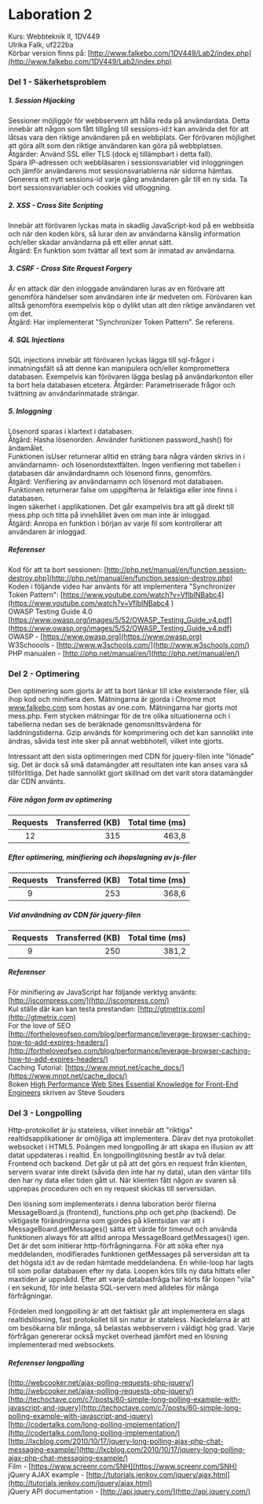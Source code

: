 # Laboration 2
Kurs: Webbteknik II, 1DV449  
Ulrika Falk, uf222ba  
Körbar version finns på: [http://www.falkebo.com/1DV449/Lab2/index.php](http://www.falkebo.com/1DV449/Lab2/index.php)

### Del 1 - Säkerhetsproblem
##### 1. Session Hijacking
Sessioner möjliggör för webbservern att hålla reda på användardata.
Detta innebär att någon som fått tillgång till sessions-id:t kan använda det för att låtsas vara den riktige användaren på en webbplats. Ger förövaren möjlighet att göra allt som den riktige användaren kan göra på webbplatsen.   
Åtgärder: Använd SSL eller TLS (dock ej tillämpbart i detta fall).  
Spara IP-adressen och webbläsaren i sessionsvariabler vid inloggningen och jämför användarens mot sessionsvariablerna när sidorna hämtas. Generera ett nytt sessions-id varje gång användaren går till en ny sida. Ta bort sessionsvariabler och cookies vid utloggning.
##### 2. XSS - Cross Site Scripting
Innebär att förövaren lyckas mata in skadlig JavaScript-kod på en webbsida och när den koden körs, så lurar den av användarna känslig information och/eller skadar användarna på ett eller annat sätt.  
Åtgärd: En funktion som tvättar all text som är inmatad av användarna.
##### 3. CSRF - Cross Site Request Forgery
Är en attack där den inloggade användaren luras av en förövare att genomföra händelser som användaren inte är medveten om. Förövaren kan alltså genomföra exempelvis köp o dylikt utan att den riktige användaren vet om det.    
Åtgärd: Har implementerat "Synchronizer Token Pattern". Se referens.
##### 4. SQL Injections
SQL injections innebär att förövaren lyckas lägga till sql-frågor i inmatningsfält så att denne kan manipulera och/eller kompromettera databasen. Exempelvis kan förövaren lägga beslag på användarkonton eller ta bort hela databasen etcetera. 
Åtgärder: Parametriserade frågor och tvättning av användarinmatade strängar.
##### 5. Inloggning
Lösenord sparas i klartext i databasen.  
Åtgärd: Hasha lösenorden. Använder funktionen password_hash() för ändamålet.  
Funktionen isUser returnerar alltid en sträng bara några värden skrivs in i användarnamn- och lösenordstextfälten. Ingen verifiering mot tabellen i databasen där användardnamn och lösenord finns, genomförs.  
Åtgärd: Verifiering av användarnamn och lösenord mot databasen. Funktionen returnerar false om uppgifterna är felaktiga eller inte finns i databasen.  
Ingen säkerhet i applikationen. Det går exampelvis bra att gå direkt till mess.php och titta på innehållet även om man inte är inloggad.  
Åtgärd: Anropa en funktion i början av varje fil som kontrollerar att användaren är inloggad.

##### Referenser
Kod för att ta bort sessionen: [http://php.net/manual/en/function.session-destroy.php](http://php.net/manual/en/function.session-destroy.php)  
Koden i följande video har använts för att implementera "Synchronizer Token Pattern": [https://www.youtube.com/watch?v=VflbINBabc4](https://www.youtube.com/watch?v=VflbINBabc4 )  
OWASP Testing Guide 4.0 [https://www.owasp.org/images/5/52/OWASP_Testing_Guide_v4.pdf](https://www.owasp.org/images/5/52/OWASP_Testing_Guide_v4.pdf)  
OWASP - [https://www.owasp.org](https://www.owasp.org)  
W3Schoools - [http://www.w3schools.com/](http://www.w3schools.com/)  
PHP manualen - [http://php.net/manual/en/](http://php.net/manual/en/)

### Del 2 - Optimering
Den optimering som gjorts är att ta bort länkar till icke existerande filer, slå ihop kod och minifiera den. 
Mätningarna är gjorda i Chrome mot www.falkebo.com som hostas av one.com. Mätningarna har gjorts mot mess.php. Fem stycken mätningar för de tre olika situationerna och i tabellerna nedan ses de beräknade genomsnittsvärdena för laddningstiderna. Gzip används för komprimering och det kan sannolikt inte ändras, såvida test inte sker på annat webbhotell, vilket inte gjorts.

Intressant att den sista optimeringen med CDN för jquery-filen inte "lönade" sig. Det är dock så små datamängder att resultaten inte kan anses vara så tillförlitliga. Det hade sannolikt gjort skillnad om det varit stora datamängder där CDN använts.
##### Före någon form av optimering
| Requests |Transferred (KB)|Total time (ms)|
|:---------:|---------------:|--------------:|
|     12    |            315 |         463,8 |

##### Efter optimering, minifiering och ihopslagning av js-filer
| Requests |Transferred (KB)|Total time (ms)|
|:---------:|---------------:|--------------:|
|     9     |            253 |         368,6 |

##### Vid användning av CDN för jquery-filen
| Requests |Transferred (KB)|Total time (ms)|
|:---------:|---------------:|--------------:|
|      9    |            250 |         381,2 |

##### Referenser
För minifiering av JavaScript har följande verktyg använts: [http://jscompress.com/](http://jscompress.com/)  
Kul ställe där kan kan testa prestandan: [http://gtmetrix.com](http://gtmetrix.com)  
For the love of SEO [http://fortheloveofseo.com/blog/performance/leverage-browser-caching-how-to-add-expires-headers/](http://fortheloveofseo.com/blog/performance/leverage-browser-caching-how-to-add-expires-headers/)  
Caching Tutorial: [https://www.mnot.net/cache_docs/](https://www.mnot.net/cache_docs/)  
Boken [High Performance Web Sites Essential Knowledge for Front-End Engineers](http://shop.oreilly.com/product/9780596529307.do) skriven av Steve Souders

### Del 3 - Longpolling
Http-protokollet är ju stateless, vilket innebär att "riktiga" realtidsapplikationer är omöjliga att implementera. Därav det nya protokollet websocket i HTML5. Poängen med longpolling är att skapa en illusion av att datat uppdateras i realtid. En longpollinglösning består av två delar. Frontend och backend. Det går ut på att det görs en request från klienten, servern svarar inte direkt (såvida den inte har ny data), utan den väntar tills den har ny data eller tiden gått ut.  När klienten fått någon av svaren så upprepas proceduren och en ny request skickas till serversidan.  

Den lösning som implementerats i denna laboration berör filerna MessageBoard.js (frontend), functions.php och get.php (backend). 
De viktigaste förändringarna som gjordes på klientsidan var att i MessageBoard.getMessages() sätta ett värde för timeout och använda funktionen always för att alltid anropa MessageBoard.getMessages() igen. Det är det som initierar http-förfrågningarna. För att söka efter nya meddelanden, modifierades funktionen getMessages på serversidan att ta det högsta id:t av de redan hämtade meddelandena. En while-loop har lagts till som pollar databasen efter ny data. Loopen körs tills ny data hittats eller maxtiden är uppnådd. Efter att varje databasfråga har körts får loopen "vila" i en sekund, för inte belasta SQL-servern med alldeles för många förfrågningar.  
  
Fördelen med longpolling är att det faktiskt går att implementera en slags realtidslösning, fast protokollet till sin natur är stateless. Nackdelarna är att om besökarna blir många, så belastas webbservern i väldigt hög grad. Varje förfrågan genererar också mycket overhead jämfört med en lösning implementerad med websockets.

##### Referenser longpolling
[http://webcooker.net/ajax-polling-requests-php-jquery/](http://webcooker.net/ajax-polling-requests-php-jquery/)  
[http://techoctave.com/c7/posts/60-simple-long-polling-example-with-javascript-and-jquery](http://techoctave.com/c7/posts/60-simple-long-polling-example-with-javascript-and-jquery)  
[http://codertalks.com/long-polling-implementation/](http://codertalks.com/long-polling-implementation/)  
[http://lxcblog.com/2010/10/17/jquery-long-polling-ajax-php-chat-messaging-example/](http://lxcblog.com/2010/10/17/jquery-long-polling-ajax-php-chat-messaging-example/)  
Film - [https://www.screenr.com/SNH](https://www.screenr.com/SNH)  
jQuery AJAX example - [http://tutorials.jenkov.com/jquery/ajax.html](http://tutorials.jenkov.com/jquery/ajax.html)  
jQuery API documentation - [http://api.jquery.com/](http://api.jquery.com/)
